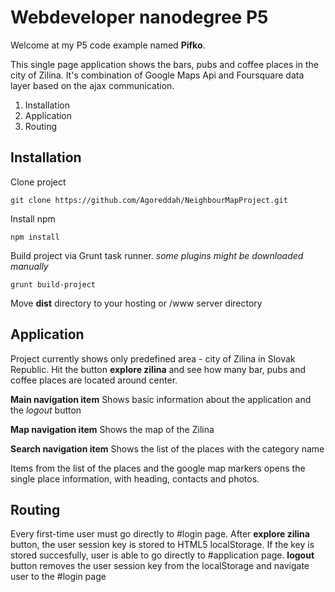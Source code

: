 # Webdeveloper nanodegree P5
Welcome at my P5 code example named **Pifko**. 

This single page application shows the bars, pubs and coffee places in the city of Zilina. It's combination of Google Maps Api and Foursquare data layer based on the ajax communication.

1. Installation
2. Application
3. Routing


## Installation
Clone project
```
git clone https://github.com/Agoreddah/NeighbourMapProject.git
```

Install npm
```
npm install
```

Build project via Grunt task runner. *some plugins might be downloaded manually*
```
grunt build-project
```

Move **dist** directory to your hosting or /www server directory

## Application
Project currently shows only predefined area - city of Zilina in Slovak Republic. Hit the button **explore zilina** and see how many bar, pubs and coffee places are located around center.

**Main navigation item**
Shows basic information about the application and the *logout* button

**Map navigation item**
Shows the map of the Zilina

**Search navigation item**
Shows the list of the places with the category name

Items from the list of the places and the google map markers opens the single place information, with heading, contacts and photos.

## Routing
Every first-time user must go directly to #login page. After **explore zilina** button, the user session key is stored to HTML5 localStorage. If the key is stored succesfully, user is able to go directly to #application page. **logout** button removes the user session key from the localStorage and navigate user to the #login page